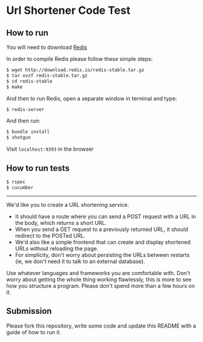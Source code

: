 Url Shortener Code Test
========

How to run
--------

You will need to download [Redis](http://redis.io/topics/quickstart)

In order to compile Redis please follow these simple steps:

```sh
$ wget http://download.redis.io/redis-stable.tar.gz
$ tar xvzf redis-stable.tar.gz
$ cd redis-stable
$ make
```
And then to run Redis, open a separate window in terminal and type:

```sh
$ redis-server
```

And then run:

```sh
$ bundle install
$ shotgun
```

Visit `localhost:9393` in the browser


How to run tests
---------

```sh
$ rspec
$ cucumber
```

----------

We'd like you to create a URL shortening service.
- It should have a route where you can send a POST request with a URL in the body, which
returns a short URL.
- When you send a GET request to a previously returned URL, it should redirect to the
POSTed URL.
- We'd also like a simple frontend that can create and display shortened URLs without
reloading the page.
- For simplicity, don't worry about persisting the URLs between restarts (ie, we don't
need it to talk to an external database).

Use whatever languages and frameworks you are comfortable with. Don't worry about getting
the whole thing working flawlessly, this is more to see how you structure a program. Please
don't spend more than a few hours on it.

## Submission

Please fork this repository, write some code and update this README with a guide of how to
run it.
